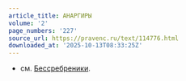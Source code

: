 ```yaml
---
article_title: АНАРГИРЫ
volume: '2'
page_numbers: '227'
source_url: https://pravenc.ru/text/114776.html
downloaded_at: '2025-10-13T08:33:25Z'
---
```


- см. [Бессребреники](https://pravenc.ru/text/Бессребреники.html).
